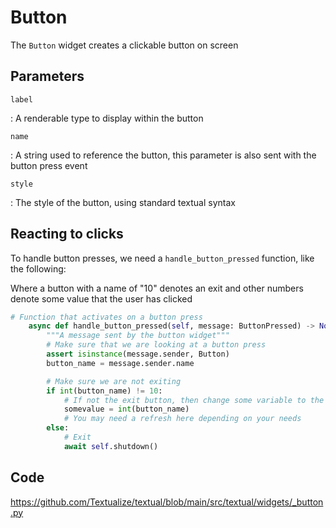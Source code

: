 # Button

The `Button` widget creates a clickable button on screen 

## Parameters

`label`

: A renderable type to display within the button

`name`

: A string used to reference the button, this parameter is also sent with the button press event

`style`

: The style of the button, using standard textual syntax

## Reacting to clicks

To handle button presses, we need a `handle_button_pressed` function, like the following:

Where a button with a name of "10" denotes an exit and other numbers denote some value that the user has clicked

```python
# Function that activates on a button press
    async def handle_button_pressed(self, message: ButtonPressed) -> None:
        """A message sent by the button widget"""
        # Make sure that we are looking at a button press
        assert isinstance(message.sender, Button)
        button_name = message.sender.name

        # Make sure we are not exiting
        if int(button_name) != 10:
            # If not the exit button, then change some variable to the name of the button the user clicked
            somevalue = int(button_name)
            # You may need a refresh here depending on your needs
        else:
            # Exit
            await self.shutdown()
```

## Code

https://github.com/Textualize/textual/blob/main/src/textual/widgets/_button.py
